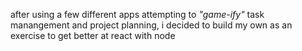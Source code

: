 after using a few different apps attempting to *"game-ify"* task manangement and project planning, i decided to build my own as an exercise to get better at react with node 
